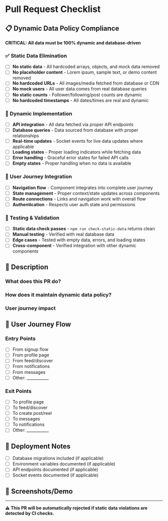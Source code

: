 # Pull Request Checklist

## 📋 Dynamic Data Policy Compliance

**CRITICAL: All data must be 100% dynamic and database-driven**

### ✅ Static Data Elimination
- [ ] **No static data** - All hardcoded arrays, objects, and mock data removed
- [ ] **No placeholder content** - Lorem ipsum, sample text, or demo content removed
- [ ] **No hardcoded URLs** - All images/media fetched from database or CDN
- [ ] **No mock users** - All user data comes from real database queries
- [ ] **No static counts** - Follower/following/post counts are dynamic
- [ ] **No hardcoded timestamps** - All dates/times are real and dynamic

### 🔄 Dynamic Implementation
- [ ] **API integration** - All data fetched via proper API endpoints
- [ ] **Database queries** - Data sourced from database with proper relationships
- [ ] **Real-time updates** - Socket events for live data updates where applicable
- [ ] **Loading states** - Proper loading indicators while fetching data
- [ ] **Error handling** - Graceful error states for failed API calls
- [ ] **Empty states** - Proper handling when no data is available

### 🎯 User Journey Integration
- [ ] **Navigation flow** - Component integrates into complete user journey
- [ ] **State management** - Proper context/state updates across components
- [ ] **Route connections** - Links and navigation work with overall flow
- [ ] **Authentication** - Respects user auth state and permissions

### 🧪 Testing & Validation
- [ ] **Static data check passes** - `npm run check-static-data` returns clean
- [ ] **Manual testing** - Verified with real database data
- [ ] **Edge cases** - Tested with empty data, errors, and loading states
- [ ] **Cross-component** - Verified integration with other dynamic components

## 📝 Description

### What does this PR do?
<!-- Describe the changes and their purpose -->

### How does it maintain dynamic data policy?
<!-- Explain how this change ensures 100% dynamic data -->

### User journey impact
<!-- Describe how this fits into the overall user flow -->

## 🔗 User Journey Flow

### Entry Points
<!-- How do users reach this component/feature? -->
- [ ] From signup flow
- [ ] From profile page
- [ ] From feed/discover
- [ ] From notifications
- [ ] From messages
- [ ] Other: ___________

### Exit Points
<!-- Where can users go from here? -->
- [ ] To profile page
- [ ] To feed/discover
- [ ] To create post/reel
- [ ] To messages
- [ ] To notifications
- [ ] Other: ___________

## 🚀 Deployment Notes

- [ ] Database migrations included (if applicable)
- [ ] Environment variables documented (if applicable)
- [ ] API endpoints documented (if applicable)
- [ ] Socket events documented (if applicable)

## 📸 Screenshots/Demo

<!-- Add screenshots or GIFs showing the dynamic behavior -->

---

**⚠️ This PR will be automatically rejected if static data violations are detected by CI checks.**

